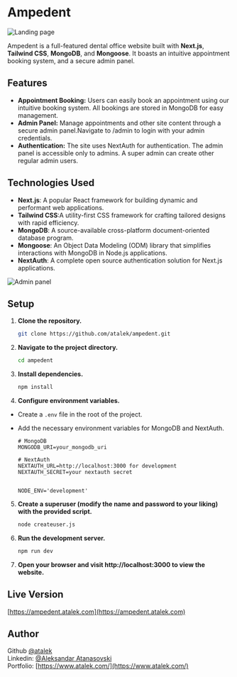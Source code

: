 # Ampedent

![Landing page](https://res.cloudinary.com/dkofkuquf/image/upload/v1707530071/nuxtshop/lqnlwdzylzf5u2zgu2bo.png)

Ampedent is a full-featured dental office website built with **Next.js**,
**Tailwind CSS**, **MongoDB**, and **Mongoose**. It boasts an intuitive
appointment booking system, and a secure admin panel.

## Features

- **Appointment Booking:** Users can easily book an appointment using our
  intuitive booking system. All bookings are stored in MongoDB for easy
  management.
- **Admin Panel:** Manage appointments and other site content through a secure
  admin panel.Navigate to /admin to login with your admin credentials.
- **Authentication:** The site uses NextAuth for authentication. The admin panel
  is accessible only to admins. A super admin can create other regular admin
  users.

## Technologies Used

- **Next.js**: A popular React framework for building dynamic and performant web
  applications.
- **Tailwind CSS**:A utility-first CSS framework for crafting tailored designs
  with rapid efficiency.
- **MongoDB**: A source-available cross-platform document-oriented database
  program.
- **Mongoose**: An Object Data Modeling (ODM) library that simplifies
  interactions with MongoDB in Node.js applications.
- **NextAuth**: A complete open source authentication solution for Next.js
  applications.

![Admin panel](https://res.cloudinary.com/dkofkuquf/image/upload/v1707585171/nuxtshop/go7j387zbdkslzrayolk.png)

## Setup

1. **Clone the repository.**

   ```bash
   git clone https://github.com/atalek/ampedent.git

   ```

2. **Navigate to the project directory.**

   ```bash
   cd ampedent

   ```

3. **Install dependencies.**

   ```bash
   npm install

   ```

4. **Configure environment variables.**

- Create a `.env` file in the root of the project.
- Add the necessary environment variables for MongoDB and NextAuth.

  ```env
  # MongoDB
  MONGODB_URI=your_mongodb_uri

  # NextAuth
  NEXTAUTH_URL=http://localhost:3000 for development
  NEXTAUTH_SECRET=your nextauth secret


  NODE_ENV='development'
  ```

5. **Create a superuser (modify the name and password to your liking) with the
   provided script.**

   ```bash
   node createuser.js

   ```

6. **Run the development server.**

   ```bash
   npm run dev

   ```

7. **Open your browser and visit http://localhost:3000 to view the website.**

## Live Version

[https://ampedent.atalek.com](https://ampedent.atalek.com)

## Author

Github [@atalek](https://github.com/atalek) <br> Linkedin:
[@Aleksandar Atanasovski](https://www.linkedin.com/in/aleksandar-atanasovski-16b123263/)
<br> Portfolio: [https://www.atalek.com/](https://www.atalek.com/)
